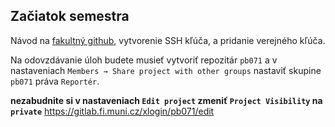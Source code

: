 ## Začiatok semestra

Návod na [fakultný github](https://gitlab.fi.muni.cz), vytvorenie SSH kľúča, a pridanie verejného kľúča.

Na odovzdávanie úloh budete musieť vytvoriť repozitár `pb071` a v nastaveniach `Members → Share project with other groups` nastaviť skupine `pb071` práva `Reportér`. 

**nezabudnite si v nastaveniach `Edit project` zmeniť `Project Visibility` na `private`** https://gitlab.fi.muni.cz/xlogin/pb071/edit
